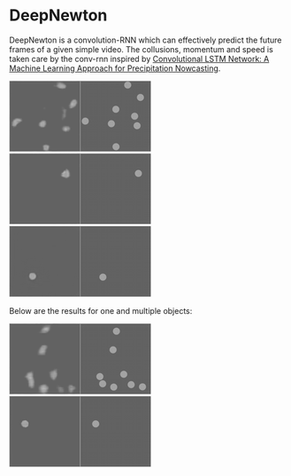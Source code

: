 # DeepNewton

DeepNewton is a convolution-RNN which can effectively predict the future frames of a given simple video.
The collusions, momentum and speed is taken care by the conv-rnn inspired by [Convolutional LSTM Network: A Machine Learning Approach for Precipitation Nowcasting](http://arxiv.org/pdf/1506.04214v2.pdf).

![Screenshot](/Python/single_predictions/future105.png)
![Screenshot](/Python/single_predictions/future305.png)
![Screenshot](/Python/predictions_200417/future100.png)

Below are the results for one and multiple objects:

![](gifs/1otzy3.gif)
![](gifs/1ou023.gif)
